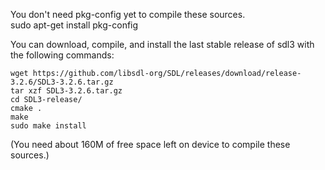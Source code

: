 You don't need pkg-config yet to compile these sources.  
 sudo apt-get install pkg-config

You can download, compile, and install the last stable release
of sdl3 with the following commands:  
```
wget https://github.com/libsdl-org/SDL/releases/download/release-3.2.6/SDL3-3.2.6.tar.gz
tar xzf SDL3-3.2.6.tar.gz
cd SDL3-release/
cmake .
make
sudo make install
```

(You need about 160M of free space left on device to compile these
sources.)

